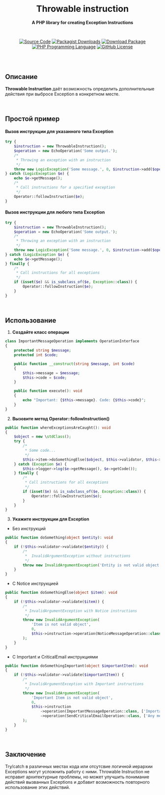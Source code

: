<br>
<h1 align="center">Throwable instruction</h1>

<p align="center">
  <strong>A PHP library for creating Exception Instructions</strong>
</p>
<br>

<p align="center">
  <!-- source code -->
  <a href="https://github.com/eatae/throwable-instruction"><img src="http://img.shields.io/badge/source-eatae/throwable&ndash;instruction-/?color=4682B4" alt="Source Code"></a>
  <!-- downloads -->
  <a href="https://github.com/eatae/throwable-instruction"><img alt="Packagist Downloads" src="https://img.shields.io/packagist/dt/eatae/throwable-instruction?color=9ACD32"></a>
  <!-- release -->
  <a href="https://packagist.org/packages/eatae/throwable-instruction"><img src="https://img.shields.io/packagist/v/eatae/throwable-instruction?color=&label=release" alt="Download Package"></a>
  <!-- php-v -->
  <a href="https://php.net"><img src="https://img.shields.io/packagist/php-v/eatae/throwable-instruction?color=9370DB" alt="PHP Programming Language"></a>
  <!-- licence -->
  <a href="https://github.com"><img alt="GitHub License" src="https://img.shields.io/github/license/eatae/throwable-instruction?color=9ACD32">
</a>
</p>
<br>
<br>

## Описание

**Throwable Instruction** даёт возможность определить дополнительные действия при выбросе Exception в конкретном месте.

<br>

## Простой пример


#### Вызов инструкции для указанного типа Exception

```php
try {
    $instruction = new ThrowableInstruction();
    $operation = new EchoOperation('Some output.');
    /*
     * Throwing an exception with an instruction
     */
    throw new LogicException('Some message.', 0, $instruction->add($operation));
} catch (LogicException $e) {
    echo $e->getMessage();
    /*
     * Call instructions for a specified exception
     */
    Operator::followInstruction($e);
} 
```



#### Вызов инструкции для любого типа Exception

```php
try {
    $instruction = new ThrowableInstruction();
    $operation = new EchoOperation('Some output.');
    /*
     * Throwing an exception with an instruction
     */
    throw new LogicException('Some message.', 0, $instruction->add($operation));
} catch (LogicException $e) {
    echo $e->getMessage();
} finally {
    /*
     * Call instructions for all exceptions
     */
    if (isset($e) && is_subclass_of($e, Exception::class)) {
        Operator::followInstruction($e);
    }
}
```
<br>

## Использование


1. **Создайте класс операции**

```php
class ImportantMessageOperation implements OperationInterface
{
    protected string $message;
    protected int $code;

    public function __construct(string $message, int $code)
    {
        $this->message = $message;
        $this->code = $code;
    }

    public function execute(): void
    {
        echo "Important: {$this->message}. Code: {$this->code}";
    }
}
```



2. **Вызовите метод Operator::followInstruction()**

```php
public function whereExceptionsAreCaught(): void
{
    $object = new \stdClass();
    try {
        /*
         * Some code...
         */
        $this->item->doSomethingElse($object, $this->validator, $this->instruction);
    } catch (Exception $e) {
        $this->logger->log($e->getMessage(), $e->getCode());
    } finally {
        /*
         * Call instructions for all exceptions
         */
        if (isset($e) && is_subclass_of($e, Exception::class)) {
            Operator::followInstruction($e);
        }
    }
}
```



3. **Укажите инструкции для Exception**

- Без инструкций
```php
public function doSomething(object $entity): void
{
    if (!$this->validator->validate($entity)) {
        /*
         *  InvalidArgumentException without instructions
         */
        throw new InvalidArgumentException('Entity is not valid object');
    }
}
```

- С Notice инструкцией
```php
public function doSomethingElse(object $item): void
{
    if (!$this->validator->validate($item)) {
        /*
         * InvalidArgumentException with Notice instructions
         */
        throw new InvalidArgumentException(
            'Item is not valid object',
            0,
            $this->instruction->operation(NoticeMessageOperation::class, ['Invalid values passed'])
        );
    }
}
```

- С Important и CriticalEmail инструкциями
```php
public function doSomethingImportant(object $importantItem): void
{
    if (!$this->validator->validate($importantItem)) {
        /*
         * InvalidArgumentException with Important instructions
         */
        throw new InvalidArgumentException(
            'Important Item is not valid object',
            0,
            $this->instruction
                ->operation(ImportantMessageOperation::class, ['Important values are not valid', 500])
                ->operation(SendCriticalEmailOperation::class, ['Any message text'])
        );
    }
}
```
<br>

## Заключение

Try/catch в различных местах кода или отсутсвие логичной иерархии Exceptions могут усложнить работу с ними. Throwable Instruction не исправит архитектурные проблемы, но может улучшить понимание действий вызванных Exceptions и добавит возможность повторного использование этих действий.























